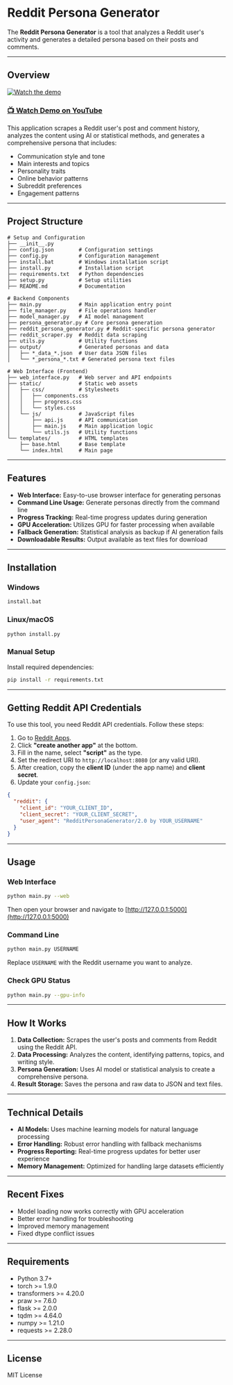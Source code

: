 # Reddit Persona Generator

The **Reddit Persona Generator** is a tool that analyzes a Reddit user's activity and generates a detailed persona based on their posts and comments.

---

## Overview


[![Watch the demo](https://img.youtube.com/vi/g3Jl2Y5tm0s/0.jpg)](https://www.youtube.com/watch?v=g3Jl2Y5tm0s)


### [📺 Watch Demo on YouTube](https://youtu.be/g3Jl2Y5tm0s)


This application scrapes a Reddit user's post and comment history, analyzes the content using AI or statistical methods, and generates a comprehensive persona that includes:

- Communication style and tone
- Main interests and topics
- Personality traits
- Online behavior patterns
- Subreddit preferences
- Engagement patterns

---

## Project Structure

```
# Setup and Configuration
├── __init__.py
├── config.json        # Configuration settings
├── config.py          # Configuration management
├── install.bat        # Windows installation script
├── install.py         # Installation script
├── requirements.txt   # Python dependencies
├── setup.py           # Setup utilities
├── README.md          # Documentation

# Backend Components
├── main.py            # Main application entry point
├── file_manager.py    # File operations handler
├── model_manager.py   # AI model management
├── persona_generator.py # Core persona generation
├── reddit_persona_generator.py # Reddit-specific persona generator
├── reddit_scraper.py  # Reddit data scraping
├── utils.py           # Utility functions
├── output/            # Generated personas and data
│   ├── *_data_*.json  # User data JSON files
│   └── *_persona_*.txt # Generated persona text files

# Web Interface (Frontend)
├── web_interface.py   # Web server and API endpoints
├── static/            # Static web assets
│   ├── css/           # Stylesheets
│   │   ├── components.css
│   │   ├── progress.css
│   │   └── styles.css
│   └── js/            # JavaScript files
│       ├── api.js     # API communication
│       ├── main.js    # Main application logic
│       └── utils.js   # Utility functions
└── templates/         # HTML templates
    ├── base.html      # Base template
    └── index.html     # Main page
```

---

## Features

- **Web Interface:** Easy-to-use browser interface for generating personas
- **Command Line Usage:** Generate personas directly from the command line
- **Progress Tracking:** Real-time progress updates during generation
- **GPU Acceleration:** Utilizes GPU for faster processing when available
- **Fallback Generation:** Statistical analysis as backup if AI generation fails
- **Downloadable Results:** Output available as text files for download

---

## Installation

### Windows

```sh
install.bat
```

### Linux/macOS

```sh
python install.py
```

### Manual Setup

Install required dependencies:

```sh
pip install -r requirements.txt
```

---

## Getting Reddit API Credentials

To use this tool, you need Reddit API credentials. Follow these steps:

1. Go to [Reddit Apps](https://www.reddit.com/prefs/apps).
2. Click **"create another app"** at the bottom.
3. Fill in the name, select **"script"** as the type.
4. Set the redirect URI to `http://localhost:8080` (or any valid URI).
5. After creation, copy the **client ID** (under the app name) and **client secret**.
6. Update your `config.json`:

```json
{
  "reddit": {
    "client_id": "YOUR_CLIENT_ID",
    "client_secret": "YOUR_CLIENT_SECRET",
    "user_agent": "RedditPersonaGenerator/2.0 by YOUR_USERNAME"
  }
}
```

---

## Usage

### Web Interface

```sh
python main.py --web
```

Then open your browser and navigate to [http://127.0.0.1:5000](http://127.0.0.1:5000)

### Command Line

```sh
python main.py USERNAME
```

Replace `USERNAME` with the Reddit username you want to analyze.

### Check GPU Status

```sh
python main.py --gpu-info
```

---

## How It Works

1. **Data Collection:** Scrapes the user's posts and comments from Reddit using the Reddit API.
2. **Data Processing:** Analyzes the content, identifying patterns, topics, and writing style.
3. **Persona Generation:** Uses AI model or statistical analysis to create a comprehensive persona.
4. **Result Storage:** Saves the persona and raw data to JSON and text files.

---

## Technical Details

- **AI Models:** Uses machine learning models for natural language processing
- **Error Handling:** Robust error handling with fallback mechanisms
- **Progress Reporting:** Real-time progress updates for better user experience
- **Memory Management:** Optimized for handling large datasets efficiently

---

## Recent Fixes

- Model loading now works correctly with GPU acceleration
- Better error handling for troubleshooting
- Improved memory management
- Fixed dtype conflict issues

---

## Requirements

- Python 3.7+
- torch >= 1.9.0
- transformers >= 4.20.0
- praw >= 7.6.0
- flask >= 2.0.0
- tqdm >= 4.64.0
- numpy >= 1.21.0
- requests >= 2.28.0

---

## License

MIT License
